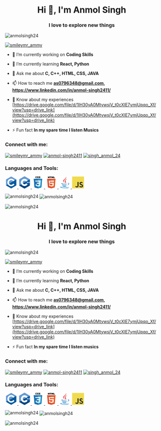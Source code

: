 <!--
**AnmolSingh24/AnmolSingh24** is a ✨ _special_ ✨ repository because its `README.md` (this file) appears on your GitHub profile.

Here are some ideas to get you started:

- 🔭 I’m currently working on ...
- 🌱 I’m currently learning ...
- 👯 I’m looking to collaborate on ...
- 🤔 I’m looking for help with ...
- 💬 Ask me about ...
- 📫 How to reach me: ...
- 😄 Pronouns: ...
- ⚡ Fun fact: ...
-->
<h1 align="center">Hi 👋, I'm Anmol Singh</h1>
<h3 align="center">I love to explore new things</h3>
<img align="right" alt "Coding" width="400"  src="https://images.squarespace-cdn.com/content/v1/5769fc401b631bab1addb2ab/1541580611624-TE64QGKRJG8SWAIUS7NS/coding-freak.gif">

<p align="left"> <img src="https://komarev.com/ghpvc/?username=anmolsingh24&label=Profile%20views&color=0e75b6&style=flat" alt="anmolsingh24" /> </p>

<p align="left"> <a href="https://twitter.com/smileymr_ammy" target="blank"><img src="https://img.shields.io/twitter/follow/smileymr_ammy?logo=twitter&style=for-the-badge" alt="smileymr_ammy" /></a> </p>

- 🔭 I’m currently working on **Coding Skills**

- 🌱 I’m currently learning **React, Python**

- 💬 Ask me about **C, C++, HTML, CSS, JAVA**

- 📫 How to reach me **as0796348@gmail.com, https://www.linkedin.com/in/anmol-singh2411/**

- 📄 Know about my experiences [https://drive.google.com/file/d/1lH30yA0MtywsjV_t0cXlE7ymjUpqo_Xf/view?usp=drive_link](https://drive.google.com/file/d/1lH30yA0MtywsjV_t0cXlE7ymjUpqo_Xf/view?usp=drive_link)

- ⚡ Fun fact **In my spare time I listen Musics**

<h3 align="left">Connect with me:</h3>
<p align="left">
<a href="https://twitter.com/smileymr_ammy" target="blank"><img align="center" src="https://raw.githubusercontent.com/rahuldkjain/github-profile-readme-generator/master/src/images/icons/Social/twitter.svg" alt="smileymr_ammy" height="30" width="40" /></a>
<a href="https://linkedin.com/in/anmol-singh2411" target="blank"><img align="center" src="https://raw.githubusercontent.com/rahuldkjain/github-profile-readme-generator/master/src/images/icons/Social/linked-in-alt.svg" alt="anmol-singh2411" height="30" width="40" /></a>
<a href="https://instagram.com/singh_anmol_24" target="blank"><img align="center" src="https://raw.githubusercontent.com/rahuldkjain/github-profile-readme-generator/master/src/images/icons/Social/instagram.svg" alt="singh_anmol_24" height="30" width="40" /></a>
</p>

<h3 align="left">Languages and Tools:</h3>
<p align="left"> <a href="https://www.cprogramming.com/" target="_blank" rel="noreferrer"> <img src="https://raw.githubusercontent.com/devicons/devicon/master/icons/c/c-original.svg" alt="c" width="40" height="40"/> </a> <a href="https://www.w3schools.com/cpp/" target="_blank" rel="noreferrer"> <img src="https://raw.githubusercontent.com/devicons/devicon/master/icons/cplusplus/cplusplus-original.svg" alt="cplusplus" width="40" height="40"/> </a> <a href="https://www.w3schools.com/css/" target="_blank" rel="noreferrer"> <img src="https://raw.githubusercontent.com/devicons/devicon/master/icons/css3/css3-original-wordmark.svg" alt="css3" width="40" height="40"/> </a> <a href="https://www.w3.org/html/" target="_blank" rel="noreferrer"> <img src="https://raw.githubusercontent.com/devicons/devicon/master/icons/html5/html5-original-wordmark.svg" alt="html5" width="40" height="40"/> </a> <a href="https://www.java.com" target="_blank" rel="noreferrer"> <img src="https://raw.githubusercontent.com/devicons/devicon/master/icons/java/java-original.svg" alt="java" width="40" height="40"/> </a> <a href="https://developer.mozilla.org/en-US/docs/Web/JavaScript" target="_blank" rel="noreferrer"> <img src="https://raw.githubusercontent.com/devicons/devicon/master/icons/javascript/javascript-original.svg" alt="javascript" width="40" height="40"/> </a> </p>

<p><img align="left" src="https://github-readme-stats.vercel.app/api/top-langs?username=anmolsingh24&show_icons=true&locale=en&layout=compact" alt="anmolsingh24" /></p>

<p>&nbsp;<img align="center" src="https://github-readme-stats.vercel.app/api?username=anmolsingh24&show_icons=true&locale=en" alt="anmolsingh24" /></p>

<p><img align="center" src="https://github-readme-streak-stats.herokuapp.com/?user=anmolsingh24&" alt="anmolsingh24" /></p>
<h1 align="center">Hi 👋, I'm Anmol Singh</h1>
<h3 align="center">I love to explore new things</h3>
<img align="right" alt "Coding" width="400"  src="https://images.squarespace-cdn.com/content/v1/5769fc401b631bab1addb2ab/1541580611624-TE64QGKRJG8SWAIUS7NS/coding-freak.gif">

<p align="left"> <img src="https://komarev.com/ghpvc/?username=anmolsingh24&label=Profile%20views&color=0e75b6&style=flat" alt="anmolsingh24" /> </p>

<p align="left"> <a href="https://twitter.com/smileymr_ammy" target="blank"><img src="https://img.shields.io/twitter/follow/smileymr_ammy?logo=twitter&style=for-the-badge" alt="smileymr_ammy" /></a> </p>

- 🔭 I’m currently working on **Coding Skills**

- 🌱 I’m currently learning **React, Python**

- 💬 Ask me about **C, C++, HTML, CSS, JAVA**

- 📫 How to reach me **as0796348@gmail.com, https://www.linkedin.com/in/anmol-singh2411/**

- 📄 Know about my experiences [https://drive.google.com/file/d/1lH30yA0MtywsjV_t0cXlE7ymjUpqo_Xf/view?usp=drive_link](https://drive.google.com/file/d/1lH30yA0MtywsjV_t0cXlE7ymjUpqo_Xf/view?usp=drive_link)

- ⚡ Fun fact **In my spare time I listen musics**

<h3 align="left">Connect with me:</h3>
<p align="left">
<a href="https://twitter.com/smileymr_ammy" target="blank"><img align="center" src="https://raw.githubusercontent.com/rahuldkjain/github-profile-readme-generator/master/src/images/icons/Social/twitter.svg" alt="smileymr_ammy" height="30" width="40" /></a>
<a href="https://linkedin.com/in/anmol-singh2411" target="blank"><img align="center" src="https://raw.githubusercontent.com/rahuldkjain/github-profile-readme-generator/master/src/images/icons/Social/linked-in-alt.svg" alt="anmol-singh2411" height="30" width="40" /></a>
<a href="https://instagram.com/singh_anmol_24" target="blank"><img align="center" src="https://raw.githubusercontent.com/rahuldkjain/github-profile-readme-generator/master/src/images/icons/Social/instagram.svg" alt="singh_anmol_24" height="30" width="40" /></a>
</p>

<h3 align="left">Languages and Tools:</h3>
<p align="left"> <a href="https://www.cprogramming.com/" target="_blank" rel="noreferrer"> <img src="https://raw.githubusercontent.com/devicons/devicon/master/icons/c/c-original.svg" alt="c" width="40" height="40"/> </a> <a href="https://www.w3schools.com/cpp/" target="_blank" rel="noreferrer"> <img src="https://raw.githubusercontent.com/devicons/devicon/master/icons/cplusplus/cplusplus-original.svg" alt="cplusplus" width="40" height="40"/> </a> <a href="https://www.w3schools.com/css/" target="_blank" rel="noreferrer"> <img src="https://raw.githubusercontent.com/devicons/devicon/master/icons/css3/css3-original-wordmark.svg" alt="css3" width="40" height="40"/> </a> <a href="https://www.w3.org/html/" target="_blank" rel="noreferrer"> <img src="https://raw.githubusercontent.com/devicons/devicon/master/icons/html5/html5-original-wordmark.svg" alt="html5" width="40" height="40"/> </a> <a href="https://www.java.com" target="_blank" rel="noreferrer"> <img src="https://raw.githubusercontent.com/devicons/devicon/master/icons/java/java-original.svg" alt="java" width="40" height="40"/> </a> <a href="https://developer.mozilla.org/en-US/docs/Web/JavaScript" target="_blank" rel="noreferrer"> <img src="https://raw.githubusercontent.com/devicons/devicon/master/icons/javascript/javascript-original.svg" alt="javascript" width="40" height="40"/> </a> </p>

<p><img align="left" src="https://github-readme-stats.vercel.app/api/top-langs?username=anmolsingh24&show_icons=true&locale=en&layout=compact" alt="anmolsingh24" /></p>

<p>&nbsp;<img align="center" src="https://github-readme-stats.vercel.app/api?username=anmolsingh24&show_icons=true&locale=en" alt="anmolsingh24" /></p>

<p><img align="center" src="https://github-readme-streak-stats.herokuapp.com/?user=anmolsingh24&" alt="anmolsingh24" /></p>
